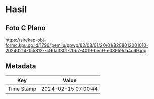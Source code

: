 # Hasil

## Foto C Plano

https://sirekap-obj-formc.kpu.go.id/1796/pemilu/ppwp/82/08/01/20/01/8208012001010-20240214-155812--c90a3301-20b7-4019-bec9-e08959da4c69.jpg


## Metadata

| Key        | Value               |
| ---------- | ------------------- |
| Time Stamp | 2024-02-15 07:00:44 |



